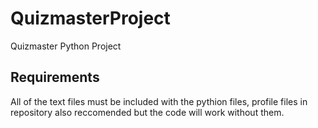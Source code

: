 # QuizmasterProject

Quizmaster Python Project

## Requirements

All of the text files must be included with the pythion files, profile files in repository also reccomended but the code
will work without them.
